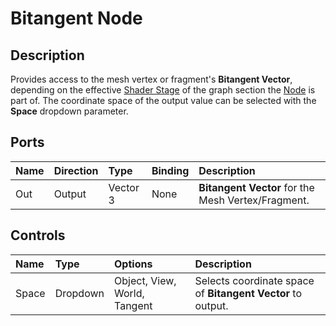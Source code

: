 # Bitangent Node

## Description

Provides access to the mesh vertex or fragment's **Bitangent Vector**, depending on the effective [Shader Stage](Shader-Stage.md) of the graph section the [Node](Node.md) is part of. The coordinate space of the output value can be selected with the **Space** dropdown parameter.

## Ports

| Name        | Direction           | Type  | Binding | Description |
|:------------ |:-------------|:-----|:---|:---|
| Out | Output      |    Vector 3 | None | **Bitangent Vector** for the Mesh Vertex/Fragment. |

## Controls

| Name        | Type           | Options  | Description |
|:------------ |:-------------|:-----|:---|
| Space | Dropdown | Object, View, World, Tangent | Selects coordinate space of **Bitangent Vector** to output. |
